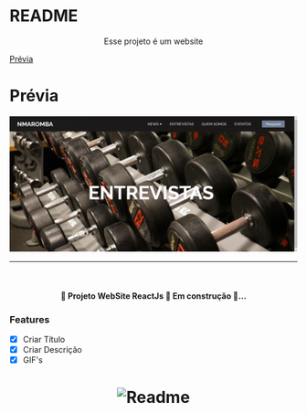 # README
<p align="center"> Esse projeto é um website </p>


[Prévia](#Prévia)

# Prévia

<img alt="Readme" title="Readme" src="./previa.png" />


---
<br>

<h4 align="center">
 🚧 Projeto WebSite ReactJs 🚀 Em construção 🚧...
  </h4>

### Features
- [X] Criar Título
- [X] Criar Descrição
- [X] GIF's

<h1 align="center">
  <img alt="Readme" title="Readme" src="https://rafaelherculano.com.br/assets/images/busy.gif" />
</h1>
